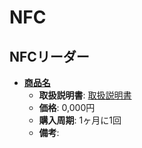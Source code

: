 NFC
====

NFCリーダー
----

- [**商品名**](official-page)
  - **取扱説明書**: [取扱説明書](manual-page-url)
  - **価格**: 0,000円
  - **購入周期**: 1ヶ月に1回
  - **備考**:
